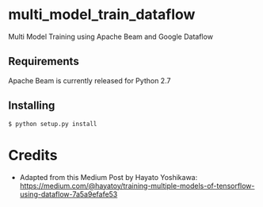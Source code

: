 # multi_model_train_dataflow
Multi Model Training using Apache Beam and Google Dataflow


## Requirements

Apache Beam is currently released for Python 2.7

## Installing

```
$ python setup.py install
```




# Credits

- Adapted from this Medium Post by Hayato Yoshikawa: https://medium.com/@hayatoy/training-multiple-models-of-tensorflow-using-dataflow-7a5a9efafe53
